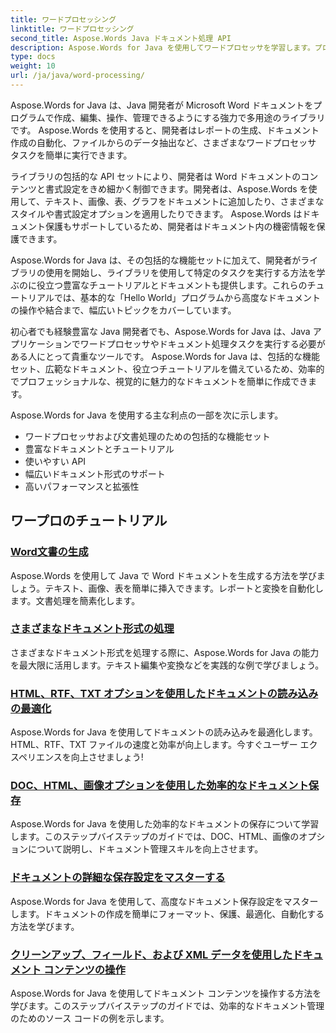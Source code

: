 ```yaml
---
title: ワードプロセッシング
linktitle: ワードプロセッシング
second_title: Aspose.Words Java ドキュメント処理 API
description: Aspose.Words for Java を使用してワードプロセッサを学習します。プログラムでドキュメントを作成、編集、操作します。今すぐ文書処理スキルを向上させましょう。
type: docs
weight: 10
url: /ja/java/word-processing/
---
```


Aspose.Words for Java は、Java 開発者が Microsoft Word ドキュメントをプログラムで作成、編集、操作、管理できるようにする強力で多用途のライブラリです。 Aspose.Words を使用すると、開発者はレポートの生成、ドキュメント作成の自動化、ファイルからのデータ抽出など、さまざまなワードプロセッサ タスクを簡単に実行できます。

ライブラリの包括的な API セットにより、開発者は Word ドキュメントのコンテンツと書式設定をきめ細かく制御できます。開発者は、Aspose.Words を使用して、テキスト、画像、表、グラフをドキュメントに追加したり、さまざまなスタイルや書式設定オプションを適用したりできます。 Aspose.Words はドキュメント保護もサポートしているため、開発者はドキュメント内の機密情報を保護できます。

Aspose.Words for Java は、その包括的な機能セットに加えて、開発者がライブラリの使用を開始し、ライブラリを使用して特定のタスクを実行する方法を学ぶのに役立つ豊富なチュートリアルとドキュメントも提供します。これらのチュートリアルでは、基本的な「Hello World」プログラムから高度なドキュメントの操作や結合まで、幅広いトピックをカバーしています。

初心者でも経験豊富な Java 開発者でも、Aspose.Words for Java は、Java アプリケーションでワードプロセッサやドキュメント処理タスクを実行する必要がある人にとって貴重なツールです。 Aspose.Words for Java は、包括的な機能セット、広範なドキュメント、役立つチュートリアルを備えているため、効率的でプロフェッショナルな、視覚的に魅力的なドキュメントを簡単に作成できます。

Aspose.Words for Java を使用する主な利点の一部を次に示します。

* ワードプロセッサおよび文書処理のための包括的な機能セット
* 豊富なドキュメントとチュートリアル
* 使いやすい API
* 幅広いドキュメント形式のサポート
* 高いパフォーマンスと拡張性

## ワープロのチュートリアル

### [Word文書の生成](./generate-word-document/)

Aspose.Words を使用して Java で Word ドキュメントを生成する方法を学びましょう。テキスト、画像、表を簡単に挿入できます。レポートと変換を自動化します。文書処理を簡素化します。
### [さまざまなドキュメント形式の処理](./handling-different-document-formats/)
さまざまなドキュメント形式を処理する際に、Aspose.Words for Java の能力を最大限に活用します。テキスト編集や変換などを実践的な例で学びましょう。
### [HTML、RTF、TXT オプションを使用したドキュメントの読み込みの最適化](./optimizing-document-loading-options/)
Aspose.Words for Java を使用してドキュメントの読み込みを最適化します。 HTML、RTF、TXT ファイルの速度と効率が向上します。今すぐユーザー エクスペリエンスを向上させましょう!
### [DOC、HTML、画像オプションを使用した効率的なドキュメント保存](./efficient-document-saving-options/)
Aspose.Words for Java を使用した効率的なドキュメントの保存について学習します。このステップバイステップのガイドでは、DOC、HTML、画像のオプションについて説明し、ドキュメント管理スキルを向上させます。
### [ドキュメントの詳細な保存設定をマスターする](./mastering-advanced-save-settings/)
Aspose.Words for Java を使用して、高度なドキュメント保存設定をマスターします。ドキュメントの作成を簡単にフォーマット、保護、最適化、自動化する方法を学びます。
### [クリーンアップ、フィールド、および XML データを使用したドキュメント コンテンツの操作](./manipulating-document-content/)
Aspose.Words for Java を使用してドキュメント コンテンツを操作する方法を学びます。このステップバイステップのガイドでは、効率的なドキュメント管理のためのソース コードの例を示します。